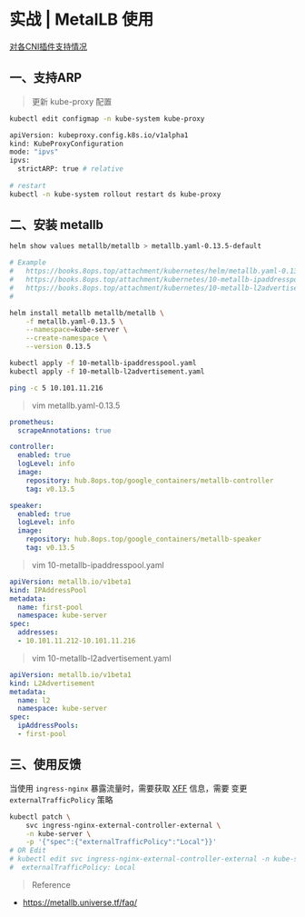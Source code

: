 # 实战 | MetalLB 使用

[对各CNI插件支持情况](https://metallb.universe.tf/installation/network-addons/)



## 一、支持ARP

> 更新 kube-proxy 配置

```bash
kubectl edit configmap -n kube-system kube-proxy

apiVersion: kubeproxy.config.k8s.io/v1alpha1
kind: KubeProxyConfiguration
mode: "ipvs"
ipvs:
  strictARP: true # relative
  
# restart  
kubectl -n kube-system rollout restart ds kube-proxy
```



## 二、安装 metallb

```bash
helm show values metallb/metallb > metallb.yaml-0.13.5-default

# Example
#   https://books.8ops.top/attachment/kubernetes/helm/metallb.yaml-0.13.5
#   https://books.8ops.top/attachment/kubernetes/10-metallb-ipaddresspool.yaml
#   https://books.8ops.top/attachment/kubernetes/10-metallb-l2advertisement.yaml
#

helm install metallb metallb/metallb \
    -f metallb.yaml-0.13.5 \
    --namespace=kube-server \
    --create-namespace \
    --version 0.13.5

kubectl apply -f 10-metallb-ipaddresspool.yaml
kubectl apply -f 10-metallb-l2advertisement.yaml

ping -c 5 10.101.11.216
```



> vim metallb.yaml-0.13.5

```yaml
prometheus:
  scrapeAnnotations: true

controller:
  enabled: true
  logLevel: info
  image:
    repository: hub.8ops.top/google_containers/metallb-controller
    tag: v0.13.5

speaker:
  enabled: true
  logLevel: info
  image:
    repository: hub.8ops.top/google_containers/metallb-speaker
    tag: v0.13.5
```



> vim 10-metallb-ipaddresspool.yaml

```yaml
apiVersion: metallb.io/v1beta1
kind: IPAddressPool
metadata:
  name: first-pool
  namespace: kube-server
spec:
  addresses:
  - 10.101.11.212-10.101.11.216
```



> vim 10-metallb-l2advertisement.yaml

```yaml
apiVersion: metallb.io/v1beta1
kind: L2Advertisement
metadata:
  name: l2
  namespace: kube-server
spec:
  ipAddressPools:
  - first-pool
```



## 三、使用反馈

当使用 `ingress-nginx` 暴露流量时，需要获取 <u>XFF</u> 信息，需要 变更 `externalTrafficPolicy` 策略

```bash
kubectl patch \
    svc ingress-nginx-external-controller-external \
    -n kube-server \
    -p '{"spec":{"externalTrafficPolicy":"Local"}}'
# OR Edit
# kubectl edit svc ingress-nginx-external-controller-external -n kube-server
#  externalTrafficPolicy: Local
```





> Reference

- https://metallb.universe.tf/faq/










